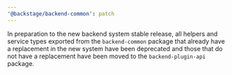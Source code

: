 ```yaml
---
'@backstage/backend-common': patch
---
```


In preparation to the new backend system stable release, all helpers and service types exported from the `backend-common` package that already have a replacement in the new system have been deprecated and those that do not have a replacement have been moved to the `backend-plugin-api` package.
